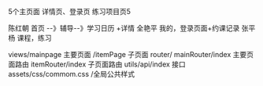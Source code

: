 5个主页面
详情页、登录页
练习项目页5

陈红朝 首页 --》辅导--》学习日历 +详情
全艳平 我的，登录页面+约课记录
张平杨 课程，练习

views/mainpage 主要页面
	/itemPage 子页面
router/ mainRouter/index 主要页面路由
	itemRouter/index 子页面路由
utils/api/index 接口
assets/css/commom.css /全局公共样式